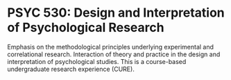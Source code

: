 # PSYC 530: Design and Interpretation of Psychological Research

Emphasis on the methodological principles underlying experimental and correlational research. Interaction of theory and practice in the design and interpretation of psychological studies. This is a course-based undergraduate research experience (CURE).